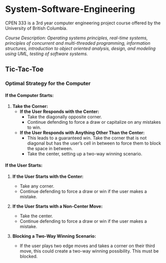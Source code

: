 # System-Software-Engineering
CPEN 333 is a 3rd year computer engineering project course offered by the University of British Columbia.

*Course Description: Operating systems principles, real-time systems, principles of concurrent and multi-threaded programming, information structures, introduction to object oriented analysis, design, and modeling using UML, testing of software systems.*

## Tic-Tac-Toe
### Optimal Strategy for the Computer
#### If the Computer Starts:

1. **Take the Corner:**
   - **If the User Responds with the Center:**
     - Take the diagonally opposite corner.
     - Continue defending to force a draw or capitalize on any mistakes to win.
   - **If the User Responds with Anything Other Than the Center:**
     - This leads to a guaranteed win. Take the corner that is not diagonal but has the user’s cell in between to force them to block the space in between.
     - Take the center, setting up a two-way winning scenario.

#### If the User Starts:

1. **If the User Starts with the Center:**
   - Take any corner.
   - Continue defending to force a draw or win if the user makes a mistake.

2. **If the User Starts with a Non-Center Move:**
   - Take the center.
   - Continue defending to force a draw or win if the user makes a mistake.

3. **Blocking a Two-Way Winning Scenario:**
   - If the user plays two edge moves and takes a corner on their third move, this could create a two-way winning possibility. This must be blocked.
